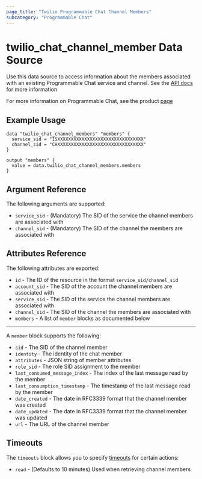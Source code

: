 ```yaml
---
page_title: "Twilio Programmable Chat Channel Members"
subcategory: "Programmable Chat"
---
```


# twilio_chat_channel_member Data Source

Use this data source to access information about the members associated with an existing Programmable Chat service and channel. See the [API docs](https://www.twilio.com/docs/chat/rest/member-resource) for more information

For more information on Programmable Chat, see the product [page](https://www.twilio.com/chat)

## Example Usage

```hcl
data "twilio_chat_channel_members" "members" {
  service_sid = "ISXXXXXXXXXXXXXXXXXXXXXXXXXXXXXXXX"
  channel_sid = "CHXXXXXXXXXXXXXXXXXXXXXXXXXXXXXXXX"
}

output "members" {
  value = data.twilio_chat_channel_members.members
}
```

## Argument Reference

The following arguments are supported:

- `service_sid` - (Mandatory) The SID of the service the channel members are associated with
- `channel_sid` - (Mandatory) The SID of the channel the members are associated with

## Attributes Reference

The following attributes are exported:

- `id` - The ID of the resource in the format `service_sid/channel_sid`
- `account_sid` - The SID of the account the channel members are associated with
- `service_sid` - The SID of the service the channel members are associated with
- `channel_sid` - The SID of the channel the members are associated with
- `members` - A list of `member` blocks as documented below

---

A `member` block supports the following:

- `sid` - The SID of the channel member
- `identity` - The identity of the chat member
- `attributes` - JSON string of member attributes
- `role_sid` - The role SID assignment to the member
- `last_consumed_message_index` - The index of the last message read by the member
- `last_consumption_timestamp` - The timestamp of the last message read by the member
- `date_created` - The date in RFC3339 format that the channel member was created
- `date_updated` - The date in RFC3339 format that the channel member was updated
- `url` - The URL of the channel member

## Timeouts

The `timeouts` block allows you to specify [timeouts](https://www.terraform.io/docs/configuration/resources.html#timeouts) for certain actions:

- `read` - (Defaults to 10 minutes) Used when retrieving channel members
